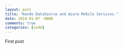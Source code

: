 ```yaml
---
layout: post
title: "Kendo DataSource and Azure Mobile Services."
date: 2014-01-07 -0800
comments: true
categories: [code]
---
```


First post
